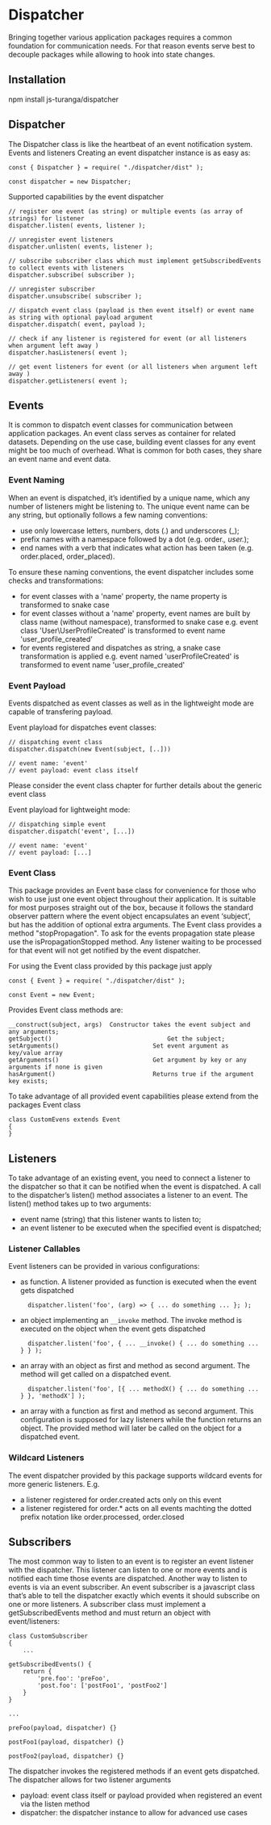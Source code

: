 # Dispatcher
Bringing together various application packages requires a common foundation for communication needs. For that reason events serve best to decouple packages while allowing to hook into state changes.



## Installation
npm install js-turanga/dispatcher



## Dispatcher
The Dispatcher class is like the heartbeat of an event notification system. Events and listeners
Creating an event dispatcher instance is as easy as:

	const { Dispatcher } = require( "./dispatcher/dist" );

	const dispatcher = new Dispatcher;


Supported capabilities by the event dispatcher

	// register one event (as string) or multiple events (as array of strings) for listener
	dispatcher.listen( events, listener );

	// unregister event listeners
	dispatcher.unlisten( events, listener );

	// subscribe subscriber class which must implement getSubscribedEvents to collect events with listeners
	dispatcher.subscribe( subscriber );

	// unregister subscriber
	dispatcher.unsubscribe( subscriber );

	// dispatch event class (payload is then event itself) or event name as string with optional payload argument
	dispatcher.dispatch( event, payload );

	// check if any listener is registered for event (or all listeners when argument left away )
	dispatcher.hasListeners( event );

	// get event listeners for event (or all listeners when argument left away )
	dispatcher.getListeners( event );



## Events
It is common to dispatch event classes for communication between application packages. An event class serves as container for related datasets. Depending on the use case, building event classes for any event might be too much of overhead. What is common for both cases, they share an event name and event data.


### Event Naming
When an event is dispatched, it’s identified by a unique name, which any number of listeners might be listening to. 
The unique event name can be any string, but optionally follows a few naming conventions:
* use only lowercase letters, numbers, dots (.) and underscores (_);
* prefix names with a namespace followed by a dot (e.g. order.*, user.*);
* end names with a verb that indicates what action has been taken (e.g. order.placed, order_placed).

To ensure these naming conventions, the event dispatcher includes some checks and transformations:
* for event classes with a 'name' property, the name property is transformed to snake case
* for event classes without a 'name' property, event names are built by class name (without namespace), transformed to snake case
  e.g. event class 'User\UserProfileCreated' is transformed to event name 'user_profile_created'
* for events registered and dispatches as string, a snake case transformation is applied
  e.g. event named 'userProfileCreated' is transformed to event name 'user_profile_created'


### Event Payload
Events dispatched as event classes as well as in the lightweight mode are capable of transfering payload.

Event playload for dispatches event classes:

	// dispatching event class
	dispatcher.dispatch(new Event(subject, [..]))

	// event name: 'event'
	// event payload: event class itself

Please consider the event class chapter for further details about the generic event class

Event playload for lightweight mode:

	// dispatching simple event
	dispatcher.dispatch('event', [...])

	// event name: 'event'
	// event payload: [...]


### Event Class
This package provides an Event base class for convenience for those who wish to use just one event object throughout their application. It is suitable for most purposes straight out of the box, because it follows the standard observer pattern where the event object encapsulates an event ‘subject’, but has the addition of optional extra arguments.
The Event class provides a method "stopPropagation". To ask for the events propagation state please use the isPropagationStopped method. Any listener waiting to be processed for that event will not get notified by the event dispatcher.

For using the Event class provided by this package just apply

	const { Event } = require( "./dispatcher/dist" );

	const Event = new Event;


Provides Event class methods are:	

	__construct(subject, args)	Constructor takes the event subject and any arguments;
	getSubject() 								Get the subject;
	setArguments() 							Set event argument as key/value array
	getArguments() 							Get argument by key or any arguments if none is given
	hasArgument() 							Returns true if the argument key exists;


To take advantage of all provided event capabilities please extend from the packages Event class

	class CustomEvens extends Event
	{
	}


## Listeners
To take advantage of an existing event, you need to connect a listener to the dispatcher so that it can be notified when the event is dispatched. A call to the dispatcher’s listen() method associates a listener to an event. The listen() method takes up to two arguments:
* event name (string) that this listener wants to listen to;
* an event listener to be executed when the specified event is dispatched;


### Listener Callables
Event listeners can be provided in various configurations:

* as function. A listener provided as function is executed when the event gets dispatched

		dispatcher.listen('foo', (arg) => { ... do something ... }; );

* an object implementing an `__invoke` method. The invoke method is executed on the object when the event gets dispatched

		dispatcher.listen('foo', { ... __invoke() { ... do something ... } } );

* an array with an object as first and method as second argument. The method will get called on a dispatched event.

		dispatcher.listen('foo', [{ ... methodX() { ... do something ... } }, 'methodX'] );

* an array with a function as first and method as second argument. This configuration is supposed for lazy listeners while the function returns an object. The provided method will later be called on the object for a dispatched event.


### Wildcard Listeners
The event dispatcher provided by this package supports wildcard events for more generic listeners. E.g.
* a listener registered for order.created acts only on this event
* a listener registered for order.* acts on all events machting the dotted prefix notation like order.processed, order.closed



## Subscribers
The most common way to listen to an event is to register an event listener with the dispatcher. This listener can listen to one or more events and is notified each time those events are dispatched.
Another way to listen to events is via an event subscriber. An event subscriber is a javascript class that’s able to tell the dispatcher exactly which events it should subscribe on one or more listeners. A subscriber class must implement a getSubscribedEvents method and must return an object with event/listeners:

	class CustomSubscriber
	{
		...

    getSubscribedEvents() {
        return {
            'pre.foo': 'preFoo', 
            'post.foo': ['postFoo1', 'postFoo2']
        }
    }

    ...

    preFoo(payload, dispatcher) {}

    postFoo1(payload, dispatcher) {}

    postFoo2(payload, dispatcher) {}



The dispatcher invokes the registered methods if an event gets dispatched. The dispatcher allows for two listener arguments
* payload: event class itself or payload provided when registered an event via the listen method
* dispatcher: the dispatcher instance to allow for advanced use cases